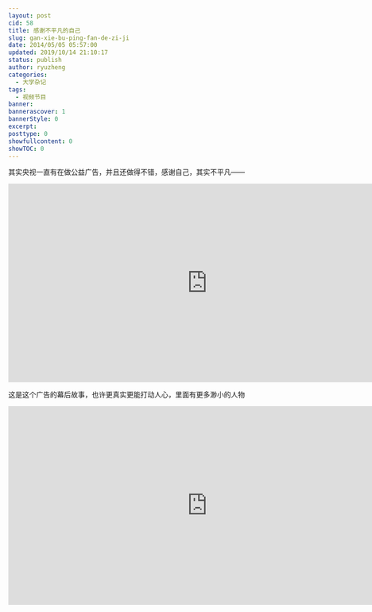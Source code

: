 ```yaml
---
layout: post
cid: 58
title: 感谢不平凡的自己
slug: gan-xie-bu-ping-fan-de-zi-ji
date: 2014/05/05 05:57:00
updated: 2019/10/14 21:10:17
status: publish
author: ryuzheng
categories: 
  - 大学杂记
tags: 
  - 视频节目
banner: 
bannerascover: 1
bannerStyle: 0
excerpt: 
posttype: 0
showfullcontent: 0
showTOC: 0
---
```



其实央视一直有在做公益广告，并且还做得不错，感谢自己，其实不平凡&mdash;&mdash;

<iframe height=400 width=800 src='http://player.youku.com/embed/XNDAyNzg3NjQxNg==' frameborder=0 'allowfullscreen'></iframe>

这是这个广告的幕后故事，也许更真实更能打动人心，里面有更多渺小的人物

<iframe height=400 width=800 src='http://player.youku.com/embed/XNjY4OTQyMDYw' frameborder=0 'allowfullscreen'></iframe>
